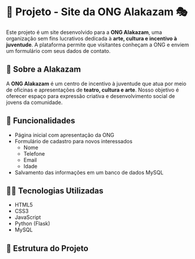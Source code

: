 # 🌟 Projeto - Site da ONG Alakazam 🎭

Este projeto é um site desenvolvido para a **ONG Alakazam**, uma organização sem fins lucrativos dedicada à **arte, cultura e incentivo à juventude**. A plataforma permite que visitantes conheçam a ONG e enviem um formulário com seus dados de contato.


## 🐇 Sobre a Alakazam

A **ONG Alakazam** é um centro de incentivo à juventude que atua por meio de oficinas e apresentações de **teatro, cultura e arte**. Nosso objetivo é oferecer espaço para expressão criativa e desenvolvimento social de jovens da comunidade.


## 🔧 Funcionalidades

- Página inicial com apresentação da ONG
- Formulário de cadastro para novos interessados
  - Nome
  - Telefone
  - Email
  - Idade
- Salvamento das informações em um banco de dados MySQL


## 🧑‍💻 Tecnologias Utilizadas

- HTML5
- CSS3
- JavaScript
- Python (Flask)
- MySQL


## 📁 Estrutura do Projeto

